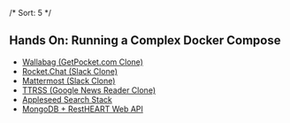 /*
Sort: 5
*/
## Hands On: Running a Complex Docker Compose

- [Wallabag (GetPocket.com Clone)](https://github.com/wallabag/wallabag)
- [Rocket.Chat (Slack Clone)](https://github.com/RocketChat/Rocket.Chat)
- [Mattermost (Slack Clone)](https://github.com/mattermost/mattermost-docker)
- [TTRSS (Google News Reader Clone)](https://github.com/tkock/ttrss-docker-compose)
- [Appleseed Search Stack](https://github.com/Appleseed/search-stack/tree/master/docker/)
- [MongoDB + RestHEART Web API](https://github.com/SoftInstigate/restheart/blob/master/Docker/)

